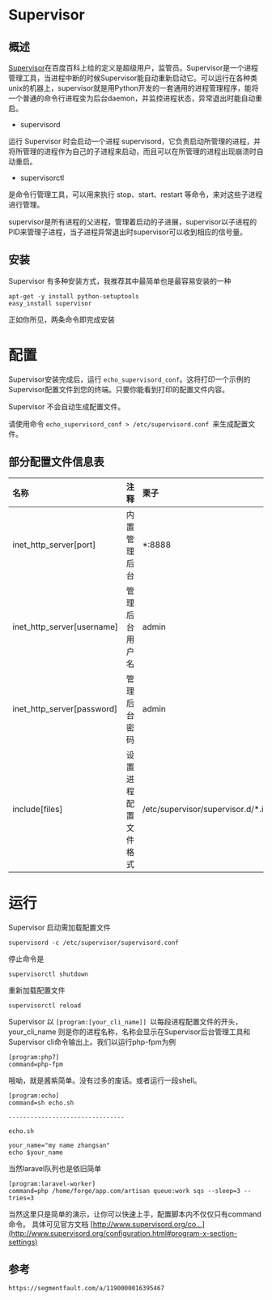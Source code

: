 # Supervisor

## 概述

[Supervisor](http://supervisord.org/)在百度百科上给的定义是超级用户，监管员。Supervisor是一个进程管理工具，当进程中断的时候Supervisor能自动重新启动它。可以运行在各种类unix的机器上，supervisor就是用Python开发的一套通用的进程管理程序，能将一个普通的命令行进程变为后台daemon，并监控进程状态，异常退出时能自动重启。

* supervisord

运行 Supervisor 时会启动一个进程 supervisord，它负责启动所管理的进程，并将所管理的进程作为自己的子进程来启动，而且可以在所管理的进程出现崩溃时自动重启。

* supervisorctl

是命令行管理工具，可以用来执行 stop、start、restart 等命令，来对这些子进程进行管理。

supervisor是所有进程的父进程，管理着启动的子进展，supervisor以子进程的PID来管理子进程，当子进程异常退出时supervisor可以收到相应的信号量。

## 安装

Supervisor 有多种安装方式，我推荐其中最简单也是最容易安装的一种

```
apt-get -y install python-setuptools
easy_install supervisor
```

正如你所见，两条命令即完成安装

# 配置

Supervisor安装完成后，运行 `echo_supervisord_conf`。这将打印一个示例的Supervisor配置文件到您的终端。只要你能看到打印的配置文件内容。

Supervisor 不会自动生成配置文件。

请使用命令 `echo_supervisord_conf > /etc/supervisord.conf `来生成配置文件。

## 部分配置文件信息表

| 名称                       | 注释                 | 栗子                               |
| :------------------------- | :------------------- | :--------------------------------- |
| inet_http_server[port]     | 内置管理后台         | *:8888                             |
| inet_http_server[username] | 管理后台用户名       | admin                              |
| inet_http_server[password] | 管理后台密码         | admin                              |
| include[files]             | 设置进程配置文件格式 | /etc/supervisor/supervisor.d/*.ini |

# 运行

Supervisor 启动需加载配置文件

```
supervisord -c /etc/supervisor/supervisord.conf
```

停止命令是

```
supervisorctl shutdown
```

重新加载配置文件

```
supervisorctl reload
```

Supervisor 以 `[program:[your_cli_name]] `以每段进程配置文件的开头，your_cli_name 则是你的进程名称，名称会显示在Supervisor后台管理工具和Supervisor cli命令输出上。我们以运行php-fpm为例

```
[program:php7]
command=php-fpm
```

哦呦，就是酱紫简单。没有过多的废话。或者运行一段shell。

```
[program:echo]
command=sh echo.sh

--------------------------------

echo.sh

your_name="my name zhangsan" 
echo $your_name
```

当然laravel队列也是依旧简单

```
[program:laravel-worker]
command=php /home/forge/app.com/artisan queue:work sqs --sleep=3 --tries=3
```

当然这里只是简单的演示，让你可以快速上手，配置脚本内不仅仅只有command命令。
具体可见官方文档 [http://www.supervisord.org/co...](http://www.supervisord.org/configuration.html#program-x-section-settings)



## 参考

`https://segmentfault.com/a/1190000016395467`